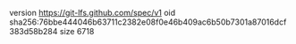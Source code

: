version https://git-lfs.github.com/spec/v1
oid sha256:76bbe444046b63711c2382e08f0e46b409ac6b50b7301a87016dcf383d58b284
size 6718
